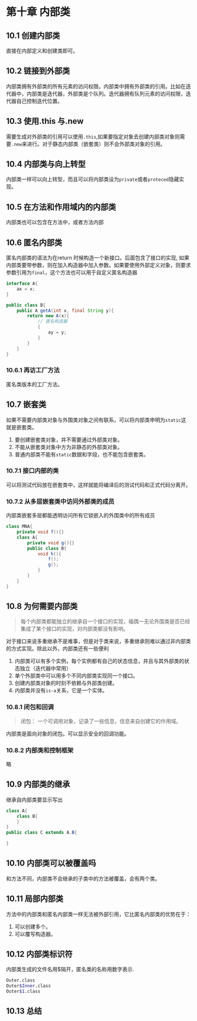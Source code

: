 # 第十章 内部类

## 10.1 创建内部类
直接在内部定义和创建类即可。

## 10.2 链接到外部类
内部类拥有外部类的所有元素的访问权限。内部类中拥有外部类的引用。比如在迭代器中，内部类是迭代器，外部类是个队列。迭代器拥有队列元素的访问权限，迭代器自己控制迭代位置。

## 10.3 使用.this 与.new
需要生成对外部类的引用可以使用`.this`,如果要指定对象去创建内部类对象则需要`.new`来进行。对于静态内部类（嵌套类）则不会外部类对象的引用。

## 10.4 内部类与向上转型
内部类一样可以向上转型，而且可以将内部类设为`private`或者`proteced`隐藏实现。

## 10.5 在方法和作用域内的内部类
内部类也可以包含在方法中，或者方法内部

## 10.6 匿名内部类
匿名内部类的语法为在return 时候构造一个新接口。后面包含了接口的实现, 如果内部类要带参数，则在加入构造器中加入参数。如果要使用外部定义对象，则要求参数引用为`final`，这个方法也可以用于自定义匿名构造器
```java
interface A{
    ax = x;
}

public class B{
    public A getA(int x, final String y){
        return new A(x){
            // 匿名构造器
            {
                ay = y;
            }
        }
    }
}
```

### 10.6.1 再访工厂方法
匿名类版本的工厂方法。

## 10.7 嵌套类
如果不需要内部类对象与外围类对象之间有联系，可以将内部类申明为`static`这就是嵌套类。
1. 要创建嵌套类对象，并不需要通过外部类对象。
2. 不能从嵌套类对象中方为非静态的外部类对象。
3. 普通内部类不能有`static`数据和字段，也不能包含嵌套类。

### 10.7.1 接口内部的类
可以将测试代码放在嵌套类中，这样就能将编译后的测试代码和正式代码分离开。

### 10.7.2 从多层嵌套类中访问外部类的成员
内部类嵌套多层都能透明访问所有它锁嵌入的外围类中的所有成员
```java
class MNA{
    private void f(){}
    class A{
        private void g(){}
        public class B{
            void h(){
                f();
                g();
            }
        }
    }
}
```

## 10.8 为何需要内部类

> 每个内部类都能独立的继承自一个接口的实现，福偶一无论外围类是否已经集成了某个接口的实现，对内部类都没有影响。

对于接口来说多重继承不是难事，但是对于类来说，多重继承则难以通过非内部类的方式实现。除此以外，内部类还有一些便利

1. 内部类可以有多个实例，每个实例都有自己的状态信息，并且与其外部类的状态独立（迭代器中常用）
2. 单个外部类中可以用多个不同内部类实现同一个接口。
3. 创建内部类对象的时刻不依赖与外部类创建。
4. 内部类并没有`is-a`关系，它是一个实体。

### 10.8.1 闭包和回调
> 闭包： 一个可调用对象，记录了一些信息，信息来自创建它的作用域。

内部类是面向对象的闭包。可以显示安全的回调功能。

### 10.8.2 内部类和控制框架
略

## 10.9 内部类的继承
继承自内部类要显示写出
```java
class A{
    class B{
    }
}
public class C extends A.B{
    
}

```
## 10.10 内部类可以被覆盖吗
和方法不同，内部类不会继承的子类中的方法被覆盖，会有两个类。
## 10.11 局部内部类
方法中的内部类和匿名内部类一样无法被外部引用，它比匿名内部类的优势在于：
1. 可以创建多个。
2. 可以覆写构造器。
## 10.12 内部类标识符
内部类生成的文件名用$隔开，匿名类的名称用数字表示.

```bash
Outer.class
Outer$Inner.class
Outer$1.class
```

## 10.13 总结



